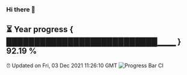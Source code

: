 ### Hi there 👋
⏳ Year progress { ███████████████████████████▁▁▁ } 92.19 %
---
⏰ Updated on Fri, 03 Dec 2021 11:26:10 GMT
![Progress Bar CI](https://github.com/liununu/liununu/workflows/Progress%20Bar%20CI/badge.svg)

